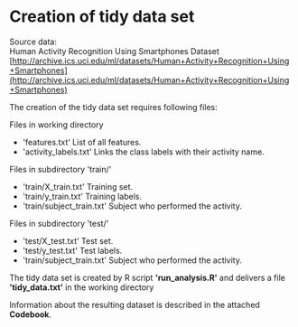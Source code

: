 # Creation of tidy data set
  
Source data:  
Human Activity Recognition Using Smartphones Dataset  
[http://archive.ics.uci.edu/ml/datasets/Human+Activity+Recognition+Using+Smartphones](http://archive.ics.uci.edu/ml/datasets/Human+Activity+Recognition+Using+Smartphones)  
  
The creation of the tidy data set requires following files:  
  
Files in working directory  
  
* 'features.txt' 		List of all features.
* 'activity_labels.txt' Links the class labels with their activity name.
  
Files in subdirectory 'train/'  
  
* 'train/X_train.txt' 		Training set.
* 'train/y_train.txt' 		Training labels.
* 'train/subject_train.txt' Subject who performed the activity. 
  
Files in subdirectory 'test/'  
  
* 'test/X_test.txt' 		Test set.
* 'test/y_test.txt' 		Test labels.
* 'train/subject_train.txt' Subject who performed the activity. 
  
The tidy data set is created by R script **'run_analysis.R'** 
and delivers a file **'tidy_data.txt'** in the working directory  
  
Information about the resulting dataset is described in the attached **Codebook**.